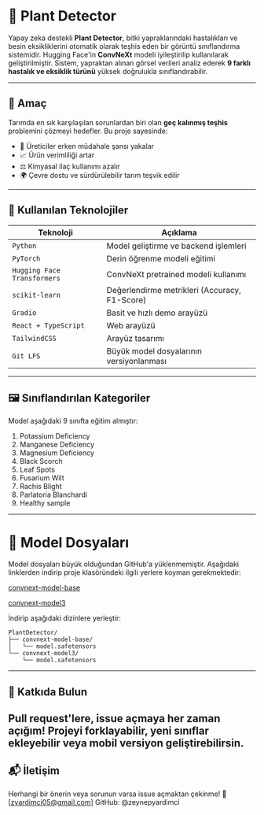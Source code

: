 # 🌿 Plant Detector

Yapay zeka destekli **Plant Detector**, bitki yapraklarındaki hastalıkları ve besin eksikliklerini otomatik olarak teşhis eden bir görüntü sınıflandırma sistemidir. Hugging Face'in **ConvNeXt** modeli iyileştirilip kullanılarak geliştirilmiştir. Sistem, yapraktan alınan görsel verileri analiz ederek **9 farklı hastalık ve eksiklik türünü** yüksek doğrulukla sınıflandırabilir.

---

## 🎯 Amaç

Tarımda en sık karşılaşılan sorunlardan biri olan **geç kalınmış teşhis** problemini çözmeyi hedefler. Bu proje sayesinde:

- 🌱 Üreticiler erken müdahale şansı yakalar  
- 📈 Ürün verimliliği artar  
- ⚖️ Kimyasal ilaç kullanımı azalır  
- 🌍 Çevre dostu ve sürdürülebilir tarım teşvik edilir

---

## 🧠 Kullanılan Teknolojiler

| Teknoloji                  | Açıklama                                      |
|---------------------------|-----------------------------------------------|
| `Python`                  | Model geliştirme ve backend işlemleri         |
| `PyTorch`                 | Derin öğrenme modeli eğitimi                  |
| `Hugging Face Transformers` | ConvNeXt pretrained modeli kullanımı         |
| `scikit-learn`            | Değerlendirme metrikleri (Accuracy, F1-Score) |
| `Gradio`                  | Basit ve hızlı demo arayüzü                   |
| `React + TypeScript`      | Web arayüzü                                   |
| `TailwindCSS`             | Arayüz tasarımı                               |
| `Git LFS`                 | Büyük model dosyalarının versiyonlanması      |

---

## 🖼️ Sınıflandırılan Kategoriler

Model aşağıdaki 9 sınıfta eğitim almıştır:

1. Potassium Deficiency  
2. Manganese Deficiency  
3. Magnesium Deficiency  
4. Black Scorch  
5. Leaf Spots  
6. Fusarium Wilt 
7. Rachis Blight  
8. Parlatoria Blanchardi  
9. Healthy sample

---

# 🔗 Model Dosyaları
Model dosyaları büyük olduğundan GitHub'a yüklenmemiştir.
Aşağıdaki linklerden indirip proje klasöründeki ilgili yerlere koyman gerekmektedir:

[convnext-model-base](https://drive.google.com/drive/folders/1ifnvoGM4dCqdgiDbYrwYIRkHHa5W7yT7?usp=sharing)

[convnext-model3](https://drive.google.com/drive/folders/1hJsgCRZgDpPcoNsK-iUYCnDQbbXdhF3E?usp=sharing)

İndirip aşağıdaki dizinlere yerleştir:
```plaintext
PlantDetector/
├── convnext-model-base/
│   └── model.safetensors
└── convnext-model3/
    └── model.safetensors
```
---
## 🤝 Katkıda Bulun
Pull request'lere, issue açmaya her zaman açığım!
Projeyi forklayabilir, yeni sınıflar ekleyebilir veya mobil versiyon geliştirebilirsin.
---
## 📬 İletişim
Herhangi bir önerin veya sorunun varsa issue açmaktan çekinme!
💌 [zyardimci05@gmail.com]
GitHub: @zeynepyardimci
